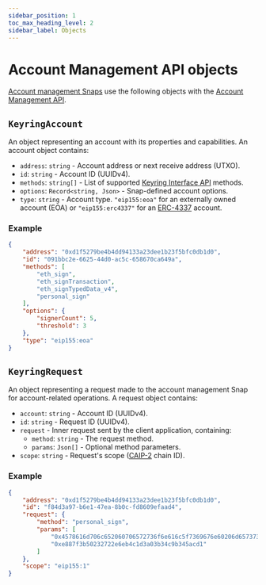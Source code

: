 ```yaml
---
sidebar_position: 1
toc_max_heading_level: 2
sidebar_label: Objects
---
```


# Account Management API objects

[Account management Snaps](../../../features/custom-evm-accounts/index.md) use the following objects
with the [Account Management API](index.md).

## `KeyringAccount`

An object representing an account with its properties and capabilities.
An account object contains:

- `address`: `string` - Account address or next receive address (UTXO).
- `id`: `string` - Account ID (UUIDv4).
- `methods`: `string[]` - List of supported [Keyring Interface API](../chain-methods.md) methods.
- `options`: `Record<string, Json>` - Snap-defined account options.
- `type`: `string` - Account type.
  `"eip155:eoa"` for an externally owned account (EOA) or `"eip155:erc4337"` for an
  [ERC-4337](https://eips.ethereum.org/EIPS/eip-4337) account.

### Example

```json
{
    "address": "0xd1f5279be4b4dd94133a23dee1b23f5bfc0db1d0",
    "id": "091bbc2e-6625-44d0-ac5c-658670ca649a",
    "methods": [
        "eth_sign",
        "eth_signTransaction",
        "eth_signTypedData_v4",
        "personal_sign"
    ],
    "options": {
        "signerCount": 5,
        "threshold": 3
    },
    "type": "eip155:eoa"
}
```

## `KeyringRequest`

An object representing a request made to the account management Snap for account-related operations.
A request object contains:

- `account`: `string` - Account ID (UUIDv4).
- `id`: `string` - Request ID (UUIDv4).
- `request` - Inner request sent by the client application, containing:
  - `method`: `string` - The request method.
  - `params`: `Json[]` - Optional method parameters.
- `scope`: `string` - Request's scope ([CAIP-2](https://github.com/ChainAgnostic/CAIPs/blob/main/CAIPs/caip-2.md)
  chain ID).

### Example

```json
{
    "address": "0xd1f5279be4b4dd94133a23dee1b23f5bfc0db1d0",
    "id": "f84d3a97-b6e1-47ea-8b0c-fd8609efaad4",
    "request": {
        "method": "personal_sign",
        "params": [
            "0x4578616d706c652060706572736f6e616c5f7369676e60206d657373616765",
            "0xe887f3b50232722e6eb4c1d3a03b34c9b345acd1"
        ]
    },
    "scope": "eip155:1"
}
```
